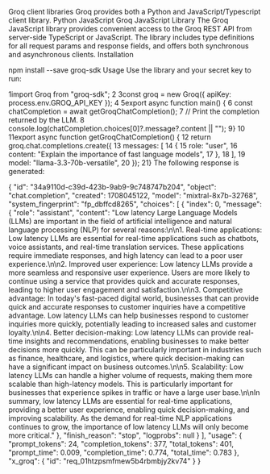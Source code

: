 Groq client libraries
Groq provides both a Python and JavaScript/Typescript client library.
Python
JavaScript
Groq JavaScript Library
The Groq JavaScript library provides convenient access to the Groq REST API from server-side TypeScript or JavaScript. The library includes type definitions for all request params and response fields, and offers both synchronous and asynchronous clients.
Installation

npm install --save groq-sdk
Usage
Use the library and your secret key to run:

1import Groq from "groq-sdk";
2
3const groq = new Groq({ apiKey: process.env.GROQ_API_KEY });
4
5export async function main() {
6  const chatCompletion = await getGroqChatCompletion();
7  // Print the completion returned by the LLM.
8  console.log(chatCompletion.choices[0]?.message?.content || "");
9}
10
11export async function getGroqChatCompletion() {
12  return groq.chat.completions.create({
13    messages: [
14      {
15        role: "user",
16        content: "Explain the importance of fast language models",
17      },
18    ],
19    model: "llama-3.3-70b-versatile",
20  });
21}
The following response is generated:

{
  "id": "34a9110d-c39d-423b-9ab9-9c748747b204",
  "object": "chat.completion",
  "created": 1708045122,
  "model": "mixtral-8x7b-32768",
  "system_fingerprint": "fp_dbffcd8265",
  "choices": [
    {
      "index": 0,
      "message": {
        "role": "assistant",
        "content": "Low latency Large Language Models (LLMs) are important in the field of artificial intelligence and natural language processing (NLP) for several reasons:\n\n1. Real-time applications: Low latency LLMs are essential for real-time applications such as chatbots, voice assistants, and real-time translation services. These applications require immediate responses, and high latency can lead to a poor user experience.\n\n2. Improved user experience: Low latency LLMs provide a more seamless and responsive user experience. Users are more likely to continue using a service that provides quick and accurate responses, leading to higher user engagement and satisfaction.\n\n3. Competitive advantage: In today's fast-paced digital world, businesses that can provide quick and accurate responses to customer inquiries have a competitive advantage. Low latency LLMs can help businesses respond to customer inquiries more quickly, potentially leading to increased sales and customer loyalty.\n\n4. Better decision-making: Low latency LLMs can provide real-time insights and recommendations, enabling businesses to make better decisions more quickly. This can be particularly important in industries such as finance, healthcare, and logistics, where quick decision-making can have a significant impact on business outcomes.\n\n5. Scalability: Low latency LLMs can handle a higher volume of requests, making them more scalable than high-latency models. This is particularly important for businesses that experience spikes in traffic or have a large user base.\n\nIn summary, low latency LLMs are essential for real-time applications, providing a better user experience, enabling quick decision-making, and improving scalability. As the demand for real-time NLP applications continues to grow, the importance of low latency LLMs will only become more critical."
      },
      "finish_reason": "stop",
      "logprobs": null
    }
  ],
  "usage": {
    "prompt_tokens": 24,
    "completion_tokens": 377,
    "total_tokens": 401,
    "prompt_time": 0.009,
    "completion_time": 0.774,
    "total_time": 0.783
  },
  "x_groq": {
    "id": "req_01htzpsmfmew5b4rbmbjy2kv74"
  }
}
